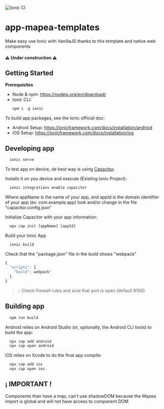![Ionic CI](https://github.com/sigcorporativo-ja/app-mapea-templates/workflows/Ionic%20CI/badge.svg)

# app-mapea-templates
Make easy use Ionic with VanillaJS thanks to this template and native web components

#### :warning: Under construction :warning:

## Getting Started

**Prerequisites**
* Node & npm: https://nodejs.org/en/download/
* Ionic CLI:
  ```javascript
  npm i -g ionic
  ```
To build app packages, see the Ionic official doc:
* Android Setup: https://ionicframework.com/docs/installation/android
* iOS Setup: https://ionicframework.com/docs/installation/ios 

## Developing app
```javascript
  ionic serve
```
To test app on device, de best way is using [Capacitor](https://capacitorjs.com/).


Installs it on you device and execute (Existing Ionic Project):
```javascript
  ionic integrations enable capacitor
```

Where appName is the name of your app, and appId is the domain identifier of your app (ex: com.example.app)
look and/or change in the file "capacitor.config.json"

Initialize Capacitor with your app information:
```javascript
  npx cap init [appName] [appId]
```

Build your Ionic App
```javascript
  ionic build
```

Check that the "package.json" file in the build shows "webpack"
```javascript
{
  "scripts": {
    "build": webpack"
  }
}
```

> :bulb:  Check firewall rules and sure that port is open (default 8100)  

## Building app
```javascript
  npm run build
```

Android relies on Android Studio (or, optionally, the Android CLI tools) to build the app:
```javascript
  npx cap add android
  npx cap open android
```

iOS relies on Xcode to do the final app compile:
```javascript
  npx cap add ios
  npx cap open ios
```

## ¡ IMPORTANT !
Components than have a map, can't use shadowDOM because the Mapea import is global and will not have access to component DOM
